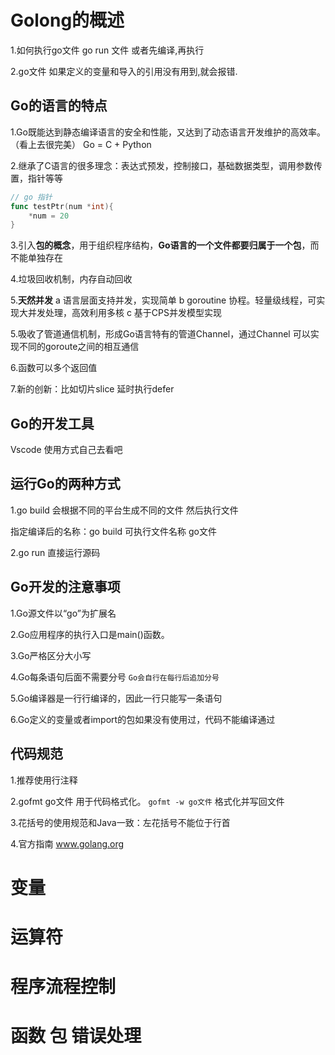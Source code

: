 # Golong的概述

1.如何执行go文件
go run 文件
或者先编译,再执行

2.go文件 如果定义的变量和导入的引用没有用到,就会报错.

## Go的语言的特点

1.Go既能达到静态编译语言的安全和性能，又达到了动态语言开发维护的高效率。（看上去很完美）
  Go = C + Python
  
2.继承了C语言的很多理念：表达式预发，控制接口，基础数据类型，调用参数传置，指针等等

```go
// go 指针
func testPtr(num *int){
    *num = 20
}
```

3.引入**包的概念**，用于组织程序结构，**Go语言的一个文件都要归属于一个包**，而不能单独存在

4.垃圾回收机制，内存自动回收

5.**天然并发**
a 语言层面支持并发，实现简单
b goroutine 协程。轻量级线程，可实现大并发处理，高效利用多核
c 基于CPS并发模型实现

5.吸收了管道通信机制，形成Go语言特有的管道Channel，通过Channel 可以实现不同的goroute之间的相互通信

6.函数可以多个返回值

7.新的创新：比如切片slice 延时执行defer

## Go的开发工具

Vscode 使用方式自己去看吧

## 运行Go的两种方式

1.go build 会根据不同的平台生成不同的文件 然后执行文件

  指定编译后的名称：go build 可执行文件名称 go文件

2.go run 直接运行源码



## Go开发的注意事项

1.Go源文件以“go”为扩展名

2.Go应用程序的执行入口是main()函数。

3.Go严格区分大小写

4.Go每条语句后面不需要分号 `Go会自行在每行后追加分号`

5.Go编译器是一行行编译的，因此一行只能写一条语句

6.Go定义的变量或者import的包如果没有使用过，代码不能编译通过

## 代码规范

1.推荐使用行注释

2.gofmt go文件 用于代码格式化。 `gofmt -w go文件` 格式化并写回文件

3.花括号的使用规范和Java一致：左花括号不能位于行首

4.官方指南 www.golang.org

# 变量

# 运算符

# 程序流程控制

# 函数 包 错误处理



